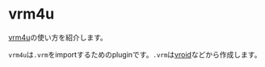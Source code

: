 # vrm4u

[vrm4u](https://github.com/ruyo/VRM4U)の使い方を紹介します。

`vrm4u`は`.vrm`をimportするためのpluginです。`.vrm`は[vroid](https://vroid.com/)などから作成します。

